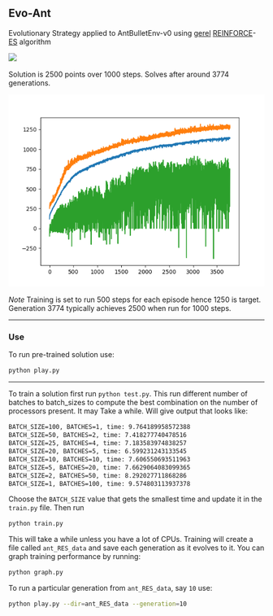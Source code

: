 ## Evo-Ant

Evolutionary Strategy applied to AntBulletEnv-v0 using [gerel](https://github.com/mauicv/gerel) [REINFORCE](https://openai.com/blog/evolution-strategies/)-[ES](https://blog.otoro.net/2017/11/12/evolving-stable-strategies/) algorithm

<img src="assets/evo-ant-8.gif">

Solution is 2500 points over 1000 steps. Solves after around 3774 generations.

![learning-curves](./assets/learning-curves.png)

_Note_ Training is set to run 500 steps for each episode hence 1250 is target. Generation 3774 typically achieves 2500 when run for 1000 steps.

___  

### Use

To run pre-trained solution use:

```sh
python play.py
```

___

To train a solution first run `python test.py`. This run different number of batches to batch_sizes to compute the best combination on the number of processors present. It may Take a while. Will give output that looks like:

```
BATCH_SIZE=100, BATCHES=1, time: 9.764189958572388
BATCH_SIZE=50, BATCHES=2, time: 7.418277740478516
BATCH_SIZE=25, BATCHES=4, time: 7.183583974838257
BATCH_SIZE=20, BATCHES=5, time: 6.599231243133545
BATCH_SIZE=10, BATCHES=10, time: 7.606550693511963
BATCH_SIZE=5, BATCHES=20, time: 7.6629064083099365
BATCH_SIZE=2, BATCHES=50, time: 8.292027711868286
BATCH_SIZE=1, BATCHES=100, time: 9.574803113937378
```

Choose the `BATCH_SIZE` value that gets the smallest time and update it in the `train.py` file. Then run

```sh
python train.py
```

This will take a while unless you have a lot of CPUs. Training will create a file called `ant_RES_data` and save each generation as it evolves to it. You can graph training performance by running:

```sh
python graph.py
```

To run a particular generation from `ant_RES_data`, say `10` use:

```sh
python play.py --dir=ant_RES_data --generation=10
```

